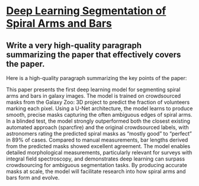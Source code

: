 # [Deep Learning Segmentation of Spiral Arms and Bars](https://arxiv.org/abs/2312.02908)

## Write a very high-quality paragraph summarizing the paper that effectively covers the paper.

 Here is a high-quality paragraph summarizing the key points of the paper:

This paper presents the first deep learning model for segmenting spiral arms and bars in galaxy images. The model is trained on crowdsourced masks from the Galaxy Zoo: 3D project to predict the fraction of volunteers marking each pixel. Using a U-Net architecture, the model learns to produce smooth, precise masks capturing the often ambiguous edges of spiral arms. In a blinded test, the model strongly outperformed both the closest existing automated approach (sparcfire) and the original crowdsourced labels, with astronomers rating the predicted spiral masks as “mostly good” to “perfect” in 89% of cases. Compared to manual measurements, bar lengths derived from the predicted masks showed excellent agreement. The model enables detailed morphological measurements, particularly relevant for surveys with integral field spectroscopy, and demonstrates deep learning can surpass crowdsourcing for ambiguous segmentation tasks. By producing accurate masks at scale, the model will facilitate research into how spiral arms and bars form and evolve.
